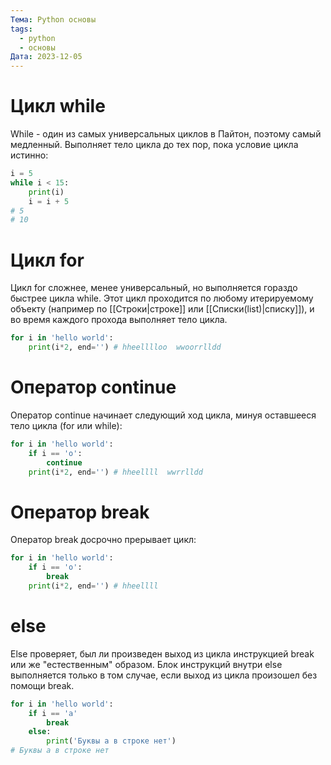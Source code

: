 ```yaml
---
Тема: Python основы
tags:
  - python
  - основы
Дата: 2023-12-05
---
```

# Цикл while
While - один из самых универсальных циклов в Пайтон, поэтому самый медленный. Выполняет тело цикла до тех пор, пока условие цикла истинно:
```py
i = 5
while i < 15:
	print(i)
	i = i + 5
# 5
# 10
```
# Цикл for
Цикл for сложнее, менее универсальный, но выполняется гораздо быстрее цикла while. Этот цикл проходится по любому итерируемому объекту (например по [[Строки|строке]] или [[Списки(list)|списку]]), и во время каждого прохода выполняет тело цикла.
```py
for i in 'hello world':
	print(i*2, end='') # hheelllloo  wwoorrlldd
```
# Оператор continue
Оператор continue начинает следующий ход цикла, минуя оставшееся тело цикла (for или while):
```py
for i in 'hello world':
	if i == 'o':
		continue
	print(i*2, end='') # hheellll  wwrrlldd
```
# Оператор break
Оператор break досрочно прерывает цикл:
```py
for i in 'hello world':
	if i == 'o':
		break
	print(i*2, end='') # hheellll
```
# else
Else проверяет, был ли произведен выход из цикла инструкцией break или же "естественным" образом. Блок инструкций внутри else выполняется только в том случае, если выход из цикла произошел без помощи break.
```py
for i in 'hello world':
	if i == 'a'
		break
	else:
		print('Буквы a в строке нет')
# Буквы a в строке нет
```